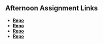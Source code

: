 ## Afternoon Assignment Links

* **[Repo](https://porter12346.github.io/score-board/)**
* **[Repo](https://github.com/Porter12346/<ASSIGNMENT_REPO>)**
* **[Repo](https://github.com/Porter12346/<ASSIGNMENT_REPO>)**
* **[Repo](https://github.com/Porter12346/<ASSIGNMENT_REPO>)**

